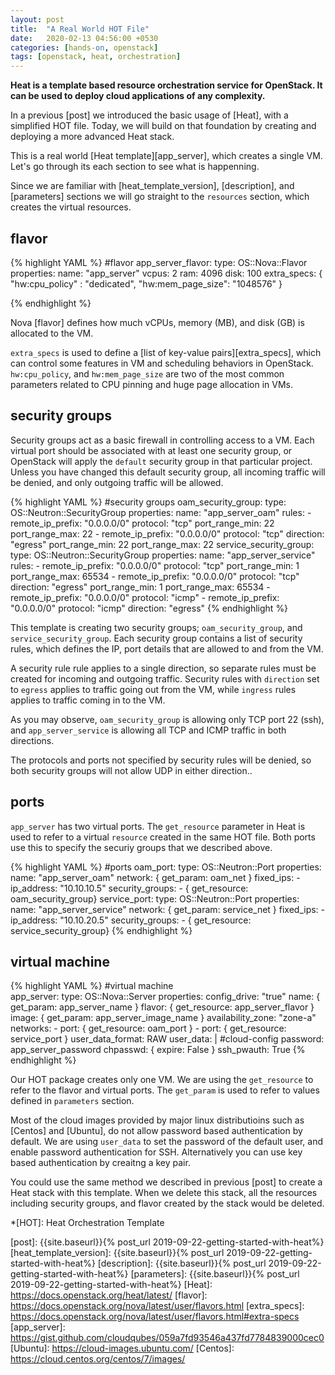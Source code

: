 ```yaml
---
layout: post
title:  "A Real World HOT File"
date:   2020-02-13 04:56:00 +0530
categories: [hands-on, openstack]
tags: [openstack, heat, orchestration]
---
```


**Heat is a template based resource orchestration service for OpenStack. It can be used to deploy cloud applications of any complexity.**

In a previous [post] we introduced the basic usage of [Heat], with a simplified HOT file. Today, we will build on that foundation by creating and deploying a more advanced Heat stack.

This is a real world [Heat template][app_server], which creates a single VM. Let's go through its each section to see what is happenning. 

Since we are familiar with [heat_template_version], [description], and [parameters] sections we will go straight to the `resources` section, which creates the virtual resources.

## flavor

{% highlight YAML %} 
#flavor
app_server_flavor:
type: OS::Nova::Flavor
properties:
    name: "app_server"
    vcpus: 2
    ram: 4096
    disk: 100
    extra_specs: { "hw:cpu_policy" : "dedicated", "hw:mem_page_size": "1048576" }
 
{% endhighlight %}

Nova [flavor] defines how much vCPUs, memory (MB), and disk (GB) is allocated to the VM. 

`extra_specs` is used to define a [list of key-value pairs][extra_specs], which can control some features in VM and scheduling behaviors in OpenStack. `hw:cpu_policy`, and `hw:mem_page_size` are two of the most common parameters related to CPU pinning and huge page allocation in VMs.

## security groups

Security groups act as a basic firewall in controlling access to a VM. Each virtual port should be associated with at least one security group, or OpenStack will apply the `default` security group in that particular project. Unless you have changed this default security group, all incoming traffic will be denied, and only outgoing traffic will be allowed.

{% highlight YAML %}
  #security groups
  oam_security_group:
    type: OS::Neutron::SecurityGroup
    properties:
      name: "app_server_oam"
      rules:
        - remote_ip_prefix: "0.0.0.0/0"
          protocol: "tcp"
          port_range_min: 22
          port_range_max: 22
        - remote_ip_prefix: "0.0.0.0/0"
          protocol: "tcp"
          direction: "egress"
          port_range_min: 22
          port_range_max: 22
  service_security_group:
    type: OS::Neutron::SecurityGroup
    properties:
      name: "app_server_service"
      rules:
        - remote_ip_prefix: "0.0.0.0/0"
          protocol: "tcp"
          port_range_min: 1
          port_range_max: 65534
        - remote_ip_prefix: "0.0.0.0/0"
          protocol: "tcp"
          direction: "egress"
          port_range_min: 1
          port_range_max: 65534
        - remote_ip_prefix: "0.0.0.0/0"
          protocol: "icmp"
        - remote_ip_prefix: "0.0.0.0/0"
          protocol: "icmp"
          direction: "egress"
{% endhighlight %}

This template is creating two security groups; `oam_security_group`, and `service_security_group`. Each security group contains a list of security rules, which defines the IP, port details that are allowed to and from the VM. 

A security rule rule applies to a single direction, so separate rules must be created for incoming and outgoing traffic. Security rules with `direction` set to `egress` applies to traffic going out from the VM, while `ingress` rules applies to traffic coming in to the VM.

As you may observe, `oam_security_group` is allowing only TCP port 22 (ssh), and `app_server_service` is allowing all TCP and ICMP traffic in both directions.

The protocols and ports not specified by security rules will be denied, so both security groups will not allow UDP in either direction.. 

## ports

`app_server` has two virtual ports. The `get_resource` parameter in Heat is used to refer to a virtual `resource` created in the same HOT file. Both ports use this to specify the securiy groups that we described above.


{% highlight YAML %}
  #ports
  oam_port:
    type: OS::Neutron::Port
    properties:
      name: "app_server_oam"
      network: { get_param: oam_net } 
      fixed_ips:
        - ip_address: "10.10.10.5"
      security_groups:
        - { get_resource: oam_security_group}
  service_port:
    type: OS::Neutron::Port
    properties:
      name: "app_server_service"
      network: { get_param: service_net } 
      fixed_ips:
        - ip_address: "10.10.20.5"
      security_groups:
        - { get_resource: service_security_group}
{% endhighlight %}


## virtual machine

{% highlight YAML %}
  #virtual machine       
  app_server:
    type: OS::Nova::Server
    properties:
      config_drive: "true"
      name: { get_param: app_server_name }
      flavor: { get_resource: app_server_flavor }
      image: { get_param: app_server_image_name }
      availability_zone: "zone-a"
      networks:
      - port: { get_resource: oam_port }
      - port: { get_resource: service_port }
      user_data_format: RAW
      user_data: |
        #cloud-config
        password: app_server_password
        chpasswd: { expire: False }
        ssh_pwauth: True
{% endhighlight %}

Our HOT package creates only one VM. We are using the `get_resource` to refer to the flavor and virtual ports. The `get_param` is used to refer to values defined in `parameters` section.

Most of the cloud images provided by major linux distributioins such as [Centos] and [Ubuntu], do not allow password based authentication by default. We are using `user_data` to set the password of the default user, and enable password authentication for SSH. Alternatively you can use key based authentication by creaitng a key pair.

You could use the same method we described in previous [post] to create a Heat stack with this template. When we delete this stack, all the resources including security groups, and flavor created by the stack would be deleted. 

*[HOT]: Heat Orchestration Template

[post]: {{site.baseurl}}{% post_url 2019-09-22-getting-started-with-heat%}
[heat_template_version]: {{site.baseurl}}{% post_url 2019-09-22-getting-started-with-heat%}
[description]: {{site.baseurl}}{% post_url 2019-09-22-getting-started-with-heat%}
[parameters]: {{site.baseurl}}{% post_url 2019-09-22-getting-started-with-heat%}
[Heat]: https://docs.openstack.org/heat/latest/
[flavor]: https://docs.openstack.org/nova/latest/user/flavors.html
[extra_specs]: https://docs.openstack.org/nova/latest/user/flavors.html#extra-specs
[app_server]: https://gist.github.com/cloudqubes/059a7fd93546a437fd7784839000cec0
[Ubuntu]: https://cloud-images.ubuntu.com/
[Centos]: https://cloud.centos.org/centos/7/images/

